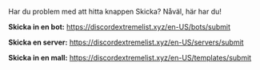 Har du problem med att hitta knappen Skicka? Nåväl, här har du!

**Skicka in en bot:** <https://discordextremelist.xyz/en-US/bots/submit>

**Skicka en server:** <https://discordextremelist.xyz/en-US/servers/submit>

**Skicka in en mall:** <https://discordextremelist.xyz/en-US/templates/submit>